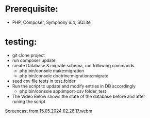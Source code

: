 # Prerequisite:
  - PHP, Composer, Symphony 6.4, SQLite
# testing:
  - git clone project
  - run composer update
  - create Database & migrate schema, run following commands
      - php bin/console make:migration
      - php bin/console doctrine:migrations:migrate
  - seed csv file tests in test_folder
  - Run the script to update and modify entries in DB accordingly
      - php bin/console app:import-csv folder_test
  - The Video Below shows the state of the database before and after runing the script

[Screencast from 15.05.2024 02.26.17.webm](https://github.com/Ahaif/csv_minerTT/assets/81704547/f9bbca5f-726f-4bc6-9f5f-7a331aed13c1)
